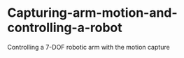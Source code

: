 # Capturing-arm-motion-and-controlling-a-robot
 Controlling a 7-DOF robotic arm with the motion capture 
